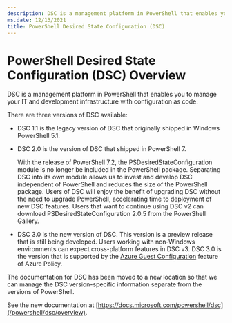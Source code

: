 ```yaml
---
description: DSC is a management platform in PowerShell that enables you to manage your IT and development infrastructure with configuration as code.
ms.date: 12/13/2021
title: PowerShell Desired State Configuration (DSC)
---
```


# PowerShell Desired State Configuration (DSC) Overview

DSC is a management platform in PowerShell that enables you to manage your IT and development
infrastructure with configuration as code.

There are three versions of DSC available:

- DSC 1.1 is the legacy version of DSC that originally shipped in Windows PowerShell 5.1.

- DSC 2.0 is the version of DSC that shipped in PowerShell 7.

  With the release of PowerShell 7.2, the PSDesiredStateConfiguration module is no longer be
  included in the PowerShell package. Separating DSC into its own module allows us to invest and
  develop DSC independent of PowerShell and reduces the size of the PowerShell package. Users of DSC
  will enjoy the benefit of upgrading DSC without the need to upgrade PowerShell, accelerating time
  to deployment of new DSC features. Users that want to continue using DSC v2 can download
  PSDesiredStateConfiguration 2.0.5 from the PowerShell Gallery.

- DSC 3.0 is the new version of DSC. This version is a preview release that is still being
  developed. Users working with non-Windows environments can expect cross-platform features in DSC
  v3. DSC 3.0 is the version that is supported by the
  [Azure Guest Configuration](/azure/governance/policy/concepts/guest-configuration) feature of
  Azure Policy.

The documentation for DSC has been moved to a new location so that we can manage the DSC
version-specific information separate from the versions of PowerShell.

See the new documentation at
[https://docs.microsoft.com/powershell/dsc](/powershell/dsc/overview).
